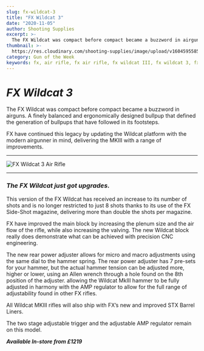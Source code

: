 ```yaml
---
slug: fx-wildcat-3
title: "FX Wildcat 3"
date: "2020-11-05"
author: Shooting Supplies
excerpt: >-
  The FX Wildcat was compact before compact became a buzzword in airguns.
thumbnail: >-
  https://res.cloudinary.com/shooting-supplies/image/upload/v1604595585/Blog/fx-wildcat/FX-Wildcat-3-fb_dproe5.png
category: Gun of the Week
keywords: fx, air rifle, fx air rifle, fx wildcat III, fx wildcat 3, fx pcp air rifle
---
```


# **_FX Wildcat 3_**

The FX Wildcat was compact before compact became a buzzword in airguns. A finely balanced and ergonomically designed bullpup that defined the generation of bullpups that have followed in its footsteps.

FX have continued this legacy by updating the Wildcat platform with the modern airgunner in mind, delivering the MKIII with a range of improvements.

---

![FX Wildcat 3 Air Rifle](https://res.cloudinary.com/shooting-supplies/image/upload/v1604592691/Blog/fx-wildcat/FX-Wildcat-3_nj8ahl.webp)

---

### **_The FX Wildcat just got upgrades._**

This version of the FX Wildcat has received an increase to its number of shots and is no longer restricted to just 8 shots thanks to its use of the FX Side-Shot magazine, delivering more than double the shots per magazine.

FX have improved the main block by increasing the plenum size and the air flow of the rifle, while also increasing the valving. The new Wildcat block really does demonstrate what can be achieved with precision CNC engineering.

The new rear power adjuster allows for micro and macro adjustments using the same dial to the hammer spring. The rear power adjuster has 7 pre-sets for your hammer, but the actual hammer tension can be adjusted more, higher or lower, using an Allen wrench through a hole found on the 8th position of the adjuster. allowing the Wildcat MkIII hammer to be fully adjusted in harmony with the AMP regulator to allow for the full range of adjustability found in other FX rifles.

All Wildcat MKIII rifles will also ship with FX’s new and improved STX Barrel Liners.

The two stage adjustable trigger and the adjustable AMP regulator remain on this model.

**_Available In-store from £1219_**
